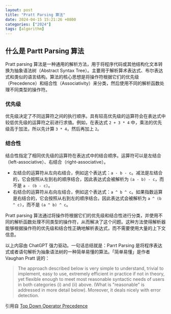 ```yaml
---
layout: post
title: "Pratt Parsing 算法"
date: 2024-04-15 15:21:26 +0800
categories: ["2024"]
tags: [algorithm]
---
```


## 什么是 Partt Parsing 算法

Pratt parsing 算法是一种通用的解析方法，用于将程序代码或其他结构化文本转换为抽象语法树（Abstract Syntax Tree）。主要用于解析算术表达式、布尔表达式和类似的语言结构。算法的核心思想是将操作符根据它们的优先级（Precedence）和结合性（Associativity）来分类，然后使用不同的解析函数处理不同类型的操作符。

### 优先级

优先级决定了不同运算符之间的执行顺序。具有较高优先级的运算符会在表达式中较低优先级的运算符之前进行求值。例如，在表达式 `2 + 3 * 4` 中，乘法的优先级高于加法，所以先计算 `3 * 4`，然后再加上 `2`。

### 结合性

结合性指定了相同优先级的运算符在表达式中的结合顺序。运算符可以是左结合（left-associative）、右结合（right-associative）。

- 左结合的运算符从左向右结合，例如这个表达式：`a - b - c`。减法是左结合的，它会按照从左到右的顺序结合，因此表达式会被解析为 `(a - b) - c`，而不是 `a - (b - c)`。
- 右结合的运算符从右向左结合，例如这个表达式：`a ^ b ^ c`。如果指数运算是右结合的，它会按照从右到左的顺序结合。因此表达式会被解析为 `a ^ (b ^ c)`，而不是 `(a ^ b) ^ c`。

Pratt parsing 算法通过将操作符根据它们的优先级和结合性进行分类，并使用不同的解析函数处理不同类型的操作符，从而解决了这个问题。这种方法使得解析器能够根据操作符的优先级和结合性正确地解析表达式，而不需要使用大量的上下文信息。

以上内容由 ChatGPT 强力驱动。一句话总结就是：Parrt Parsing 是将程序表达式或者语句解析为抽象语法树的一种简单易懂的算法。「简单易懂」是作者 Vaughan Pratt 说的：

> The approach described below is very simple to understand, trivial to implement, easy to use, extremely efficient in practice if not in theory, yet flexible enough to meet most reasonable syntactic needs of users in both categories (i) and (ii) above. (What is "reasonable" is addressed in more detail below). Moreover, it deals nicely with error detection.

引用自 [Top Down Operator Precedence](https://tdop.github.io/)
